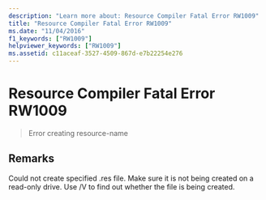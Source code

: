 ```yaml
---
description: "Learn more about: Resource Compiler Fatal Error RW1009"
title: "Resource Compiler Fatal Error RW1009"
ms.date: "11/04/2016"
f1_keywords: ["RW1009"]
helpviewer_keywords: ["RW1009"]
ms.assetid: c11aceaf-3527-4509-867d-e7b22254e276
---
```

# Resource Compiler Fatal Error RW1009

> Error creating resource-name

## Remarks

Could not create specified .res file. Make sure it is not being created on a read-only drive. Use /V to find out whether the file is being created.
